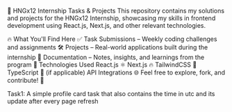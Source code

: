 🚀 HNGx12 Internship Tasks & Projects
This repository contains my solutions and projects for the HNGx12 Internship, showcasing my skills in frontend development using React.js, Next.js, and other relevant technologies.

🔥 What You'll Find Here
✅ Task Submissions – Weekly coding challenges and assignments
🛠 Projects – Real-world applications built during the internship
📂 Documentation – Notes, insights, and learnings from the program
📌 Technologies Used
React.js ⚛️
Next.js 🔥
TailwindCSS 🎨
TypeScript 🏹 (if applicable)
API Integrations 🌐
Feel free to explore, fork, and contribute! 🎉

Task1: A simple profile card task that also contains the time in utc and its update after every page refresh 